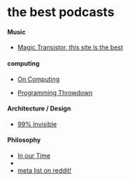 the best podcasts
=================

#### Music

+ [Magic Transistor, this site is the best](http://magictransistor.com/radio)

#### computing

+ [On Computing](http://www.computer.org/portal/web/computingnow/oncomputing)

+ [Programming Throwdown](http://www.programmingthrowdown.com/)

#### Architecture / Design

+ [99% Invisible](http://99percentinvisible.org/)

#### Philosophy

+ [In our Time](http://www.bbc.co.uk/radio4/features/in-our-time/archive/philosophy/all)
+ 
+ [meta list on reddit!](http://www.reddit.com/r/philosophy/comments/14g56q/can_anyone_recommend_some_good_free_philosophy/)
